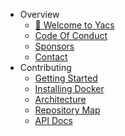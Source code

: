 * Overview
  * [💖 Welcome to Yacs](README)
  * [Code Of Conduct](overview/code_of_conduct)
  * [Sponsors](overview/sponsors)
  * [Contact](overview/contact)
* Contributing
  * [Getting Started](contributors/getting_started)
  * [Installing Docker](contributors/installing_docker)
  * [Architecture](contributors/architecture)
  * [Repository Map](contributors/repository_map)
  * [API Docs](contributors/api_docs)

